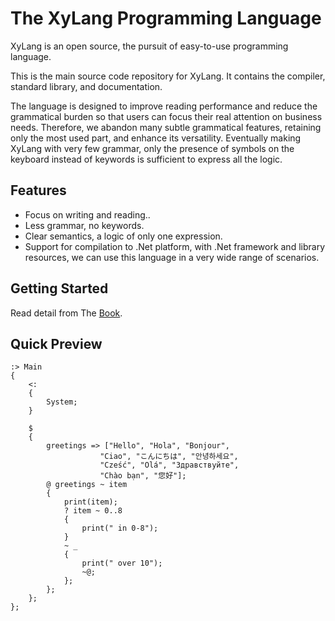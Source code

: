 # The XyLang Programming Language
XyLang is an open source, the pursuit of easy-to-use programming language.  

This is the main source code repository for XyLang. It contains the compiler, standard library, and documentation.

The language is designed to improve reading performance and reduce the grammatical burden so that users can focus their real attention on business needs.
Therefore, we abandon many subtle grammatical features, retaining only the most used part, and enhance its versatility.
Eventually making XyLang with very few grammar, only the presence of symbols on the keyboard instead of keywords is sufficient to express all the logic.

## Features
+ Focus on writing and reading..
+ Less grammar, no keywords.
+ Clear semantics, a logic of only one expression.
+ Support for compilation to .Net platform, with .Net framework and library resources, we can use this language in a very wide range of scenarios.

## Getting Started
Read detail from The [Book]().

## Quick Preview
    :> Main
    {
        <: 
        {
            System;
        }

        $  
        {
            greetings => ["Hello", "Hola", "Bonjour",
                        "Ciao", "こんにちは", "안녕하세요",
                        "Cześć", "Olá", "Здравствуйте",
                        "Chào bạn", "您好"];
            @ greetings ~ item
            {
                print(item);
                ? item ~ 0..8 
                {
                    print(" in 0-8");
                }
                ~ _
                {
                    print(" over 10");
                    ~@;
                };
            };
        };
    };


